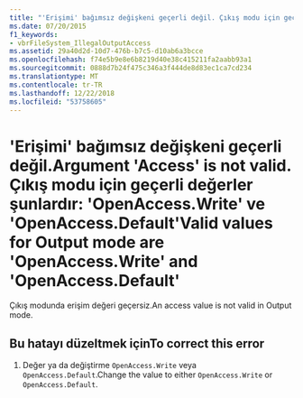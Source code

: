 ```yaml
---
title: "'Erişimi' bağımsız değişkeni geçerli değil. Çıkış modu için geçerli değerler şunlardır: 'OpenAccess.Write' ve 'OpenAccess.Default'"
ms.date: 07/20/2015
f1_keywords:
- vbrFileSystem_IllegalOutputAccess
ms.assetid: 29a40d2d-10d7-476b-b7c5-d10ab6a3bcce
ms.openlocfilehash: f74e5b9e8e6b8219d40e38c415211fa2aabb93a1
ms.sourcegitcommit: 0888d7b24f475c346a3f444de8d83ec1ca7cd234
ms.translationtype: MT
ms.contentlocale: tr-TR
ms.lasthandoff: 12/22/2018
ms.locfileid: "53758605"
---
```

# <a name="argument-access-is-not-valid-valid-values-for-output-mode-are-openaccesswrite-and-openaccessdefault"></a><span data-ttu-id="63811-103">'Erişimi' bağımsız değişkeni geçerli değil.</span><span class="sxs-lookup"><span data-stu-id="63811-103">Argument 'Access' is not valid.</span></span> <span data-ttu-id="63811-104">Çıkış modu için geçerli değerler şunlardır: 'OpenAccess.Write' ve 'OpenAccess.Default'</span><span class="sxs-lookup"><span data-stu-id="63811-104">Valid values for Output mode are 'OpenAccess.Write' and 'OpenAccess.Default'</span></span>
<span data-ttu-id="63811-105">Çıkış modunda erişim değeri geçersiz.</span><span class="sxs-lookup"><span data-stu-id="63811-105">An access value is not valid in Output mode.</span></span>  
  
## <a name="to-correct-this-error"></a><span data-ttu-id="63811-106">Bu hatayı düzeltmek için</span><span class="sxs-lookup"><span data-stu-id="63811-106">To correct this error</span></span>  
  
1.  <span data-ttu-id="63811-107">Değer ya da değiştirme `OpenAccess.Write` veya `OpenAccess.Default`.</span><span class="sxs-lookup"><span data-stu-id="63811-107">Change the value to either `OpenAccess.Write` or `OpenAccess.Default`.</span></span>